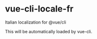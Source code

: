 # vue-cli-locale-fr
Italian localization for @vue/cli

This will be automatically loaded by vue-cli.